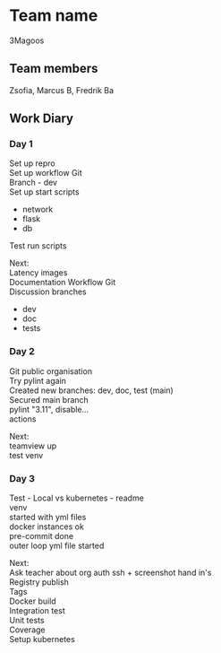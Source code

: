 # Team name
3Magoos

## Team members
Zsofia, Marcus B, Fredrik Ba

## Work Diary

### Day 1
Set up repro<br />
Set up workflow Git<br />
Branch - dev<br />
Set up start scripts<br />
 - network<br />
 - flask<br />
 - db<br />

Test run scripts<br />

Next:<br />
Latency images<br />
Documentation Workflow Git<br />
Discussion branches<br />
 - dev<br />
 - doc<br />
 - tests<br />

### Day 2
Git public organisation<br />
Try pylint again<br />
Created new branches: dev, doc, test (main)<br />
Secured main branch<br />
pylint "3.11", disable...<br />
actions<br />

Next:<br />
teamview up<br />
test venv<br />

### Day 3
Test - Local vs kubernetes - readme<br />
venv<br />
started with yml files<br />
docker instances ok<br />
pre-commit done<br />
outer loop yml file started<br />

Next:<br />
Ask teacher about org auth ssh + screenshot hand in's<br />
Registry publish<br />
Tags<br />
Docker build<br />
Integration test<br />
Unit tests<br />
Coverage <br />
Setup kubernetes<br />

